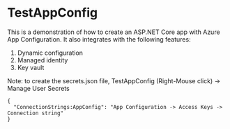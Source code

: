 # TestAppConfig

This is a demonstration of how to create an ASP.NET Core app with Azure App Configuration.
It also integrates with the following features:

1. Dynamic configuration
2. Managed identity
3. Key vault

Note: to  create the secrets.json file, TestAppConfig (Right-Mouse click) -> Manage User Secrets

```
{
  "ConnectionStrings:AppConfig": "App Configuration -> Access Keys -> Connection string"
}
```
